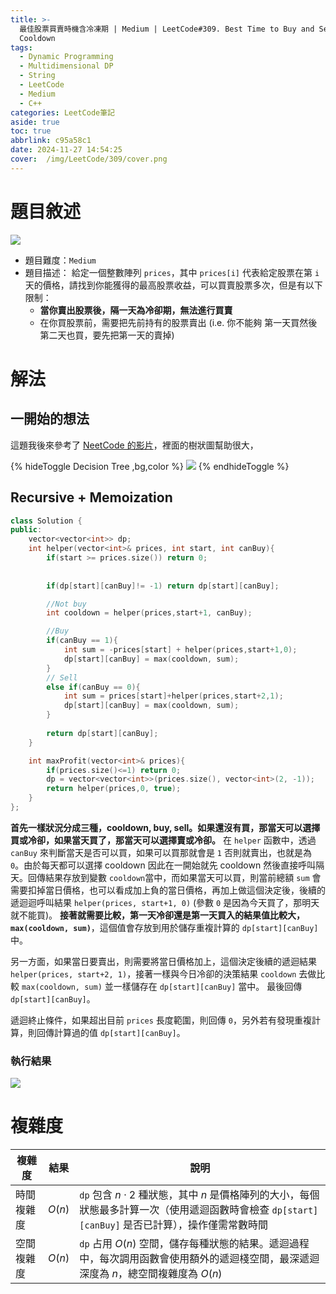 ```yaml
---
title: >-
  最佳股票買賣時機含冷凍期 | Medium | LeetCode#309. Best Time to Buy and Sell Stock with
  Cooldown
tags:
  - Dynamic Programming
  - Multidimensional DP
  - String
  - LeetCode
  - Medium
  - C++
categories: LeetCode筆記
aside: true
toc: true
abbrlink: c95a58c1
date: 2024-11-27 14:54:25
cover:  /img/LeetCode/309/cover.png
---
```


# 題目敘述

![](/img/LeetCode/309/question.jpeg)
- 題目難度：`Medium`
- 題目描述： 給定一個整數陣列 `prices`，其中 `prices[i]` 代表給定股票在第 `i` 天的價格，請找到你能獲得的最高股票收益，可以買賣股票多次，但是有以下限制：
    -  **當你賣出股票後，隔一天為冷卻期，無法進行買賣**
    -  在你買股票前，需要把先前持有的股票賣出 (i.e. 你不能夠 第一天買然後第二天也買，要先把第一天的賣掉)

# 解法

## 一開始的想法

這題我後來參考了 [NeetCode 的影片](https://www.youtube.com/watch?v=I7j0F7AHpb8&t=669s)，裡面的樹狀圖幫助很大，


{% hideToggle Decision Tree ,bg,color %}
![](/img/LeetCode/309/tree.png)
{% endhideToggle %}



## Recursive + Memoization

```cpp
class Solution {
public:
    vector<vector<int>> dp;
    int helper(vector<int>& prices, int start, int canBuy){
        if(start >= prices.size()) return 0;
        
        
        if(dp[start][canBuy]!= -1) return dp[start][canBuy];

        //Not buy
        int cooldown = helper(prices,start+1, canBuy);

        //Buy
        if(canBuy == 1){
            int sum = -prices[start] + helper(prices,start+1,0);
            dp[start][canBuy] = max(cooldown, sum);
        } 
        // Sell
        else if(canBuy == 0){
            int sum = prices[start]+helper(prices,start+2,1);
            dp[start][canBuy] = max(cooldown, sum);
        }
        
        return dp[start][canBuy];
    }

    int maxProfit(vector<int>& prices){
        if(prices.size()<=1) return 0;
        dp = vector<vector<int>>(prices.size(), vector<int>(2, -1));
        return helper(prices,0, true);
    }
};
```


**首先一樣狀況分成三種，cooldown, buy, sell。如果還沒有買，那當天可以選擇買或冷卻，如果當天買了，那當天可以選擇賣或冷卻。** 在 `helper` 函數中，透過 `canBuy` 來判斷當天是否可以買，如果可以買那就會是 `1` 否則就賣出，也就是為 `0`。由於每天都可以選擇 cooldown 因此在一開始就先 cooldown 然後直接呼叫隔天。回傳結果存放到變數 `cooldown`當中，而如果當天可以買，則當前總額 `sum` 會需要扣掉當日價格，也可以看成加上負的當日價格，再加上做這個決定後，後續的遞迴迴呼叫結果 `helper(prices, start+1, 0)` (參數 `0` 是因為今天買了，那明天就不能買)。 **接著就需要比較，第一天冷卻還是第一天買入的結果值比較大， `max(cooldown, sum)`**，這個值會存放到用於儲存重複計算的 `dp[start][canBuy]` 中。

另一方面，如果當日要賣出，則需要將當日價格加上，這個決定後續的遞迴結果 `helper(prices, start+2, 1)`，接著一樣與今日冷卻的決策結果 `cooldown` 去做比較 `max(cooldown, sum)` 並一樣儲存在 `dp[start][canBuy]` 當中。 最後回傳 `dp[start][canBuy]`。

遞迴終止條件，如果超出目前 `prices` 長度範圍，則回傳 `0`，另外若有發現重複計算，則回傳計算過的值 `dp[start][canBuy]`。

### 執行結果

![](/img/LeetCode/309/result.jpeg)


# 複雜度

| 複雜度     | 結果      | 說明                                                                                                                                                         |
|------------|-----------|--------------------------------------------------------------------------------------------------------------------------------------------------------------|
| 時間複雜度 | $O(n)$    |  `dp` 包含 $n \cdot 2$ 種狀態，其中 $n$ 是價格陣列的大小，每個狀態最多計算一次（使用遞迴函數時會檢查 `dp[start][canBuy]` 是否已計算），操作僅需常數時間 |
| 空間複雜度 | $O(n)$    |  `dp` 占用 $O(n)$ 空間，儲存每種狀態的結果。遞迴過程中，每次調用函數會使用額外的遞迴棧空間，最深遞迴深度為 $n$，總空間複雜度為 $O(n)$              |

